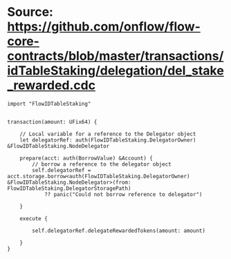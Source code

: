 # Source: https://github.com/onflow/flow-core-contracts/blob/master/transactions/idTableStaking/delegation/del_stake_rewarded.cdc

```
import "FlowIDTableStaking"


transaction(amount: UFix64) {

    // Local variable for a reference to the Delegator object
    let delegatorRef: auth(FlowIDTableStaking.DelegatorOwner) &FlowIDTableStaking.NodeDelegator

    prepare(acct: auth(BorrowValue) &Account) {
        // borrow a reference to the delegator object
        self.delegatorRef = acct.storage.borrow<auth(FlowIDTableStaking.DelegatorOwner) &FlowIDTableStaking.NodeDelegator>(from: FlowIDTableStaking.DelegatorStoragePath)
            ?? panic("Could not borrow reference to delegator")

    }

    execute {

        self.delegatorRef.delegateRewardedTokens(amount: amount)

    }
}
```